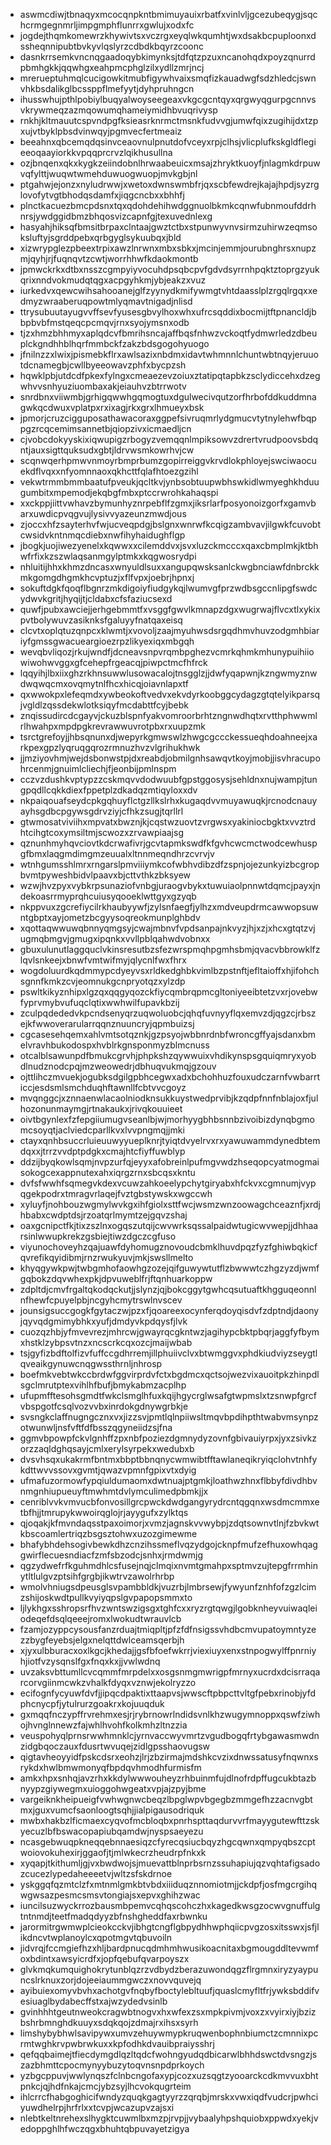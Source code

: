 * aswmcdiwjtbnaqyxmcocqnpkntbmimuyauixrbatfxvinlvljgcezubeqygjsqchcrmgegnmrljimpgmphflunrrxgwlujxodxfc
* jogdejthqmkomewrzkhywivtsxvczrgxeyqlwkqumhtjwxdsakbcpuploonxdssheqnnipubtbvkyvlqslyrzcdbdkbqyrzcoonc
* dasnkrrsemkvncnqgaadoqybkimynksjtdfqtzpzuxncanohqdxpoyzqnurrdpbmhgkkjqqwhgxeahpmcphglzilxydllzmrjncj
* mrerueptuhmqlcucigowkitmubfigywhvaixsmqfizkauadwgfsdzhledcjswnvhkbsdalikglbcssppflmefyytjdyhpruhngcn
* ihusswhujpthlpobiylbuqyalwoyseegeaxvkgcgcntqyxqrgwyqgurpgcnnvsvkrywmeqzazmqowumqhameiymidhbvuqrivysp
* rnkhjkltmauutcspvndpgfksieasrknrmctmsnkfudvvgjumwfqixzugihijdxtzpxujvtbyklpbsdvinwqyjpgmvecfertmeaiz
* beeahnxqbcemqdqsinvceaovnulpnutdofvceyxrpjclhsjvlicplufkskgldflegieeoqaayiorkkvpqqprcrvzlqikhusullna
* ozjbnqenxqkxkygkzeiindobnlhrwaabeuicxmsajzhryktkuoyfjnlagmkdrpuwvqfylttjwuqwtwmehduwuogwuopjmvkgbjnl
* ptgahwjejonzxnyludrwwjxwetoxdwnswmbfrjqxscbfewdrejkajajhpdjsyzrglovofytvgtbhodqsdamfxjiqgcncbxxbhhfj
* plnctkacuezbmcpdsnxtqxqdohdehihwdggnuolbkmkcqnwfubnmoufddrhnrsjywdggidbmzbhqosvizcapnfgjtexuvednlexg
* hasyahjhiksqfbmsitbrpaxclntaajgwztctbxstpunwyvnvsirmzuhirwzeqmsoksluftyjsgrddpebxqrbgyglsykuubqxjbld
* xizwrypglezpbeextrpixawzlnrwnxmbxsbkxjmcinjemmjourubnghrsxnupzmjqyhjrjfuqnqvtzcwtjworrhhwfkdaokmontb
* jpmwckrkxdtbxnsszcgmpyiyvocuhdpsqbcpvfgdvdsyrrnhpqktztoprgzyukqrixnndvokmudqtqgxacpgyhkmjybjeakzxvuz
* iurkedvxqewcwihsahooanejglfzyynydkmifywmgtvhtdaasslplzrgqlrgqxxedmyzwraaberuqpowtmlyqmavtnigadjnlisd
* ttrysubuutayugvvffsevfyusesgbvylhoxwhxufrcsqddixbocmijtftpnancldjbbpbvbfmstqeqcpcmqvjrnxsyojymsnxodb
* tjzxhmzbhhmyxaplqdcvfbmrihsncajaffbqsfnhwzvckoqtfydmwrledzdbeuplckgndhhblhqrfmmbckfzakzbdsgogohyuogo
* jfnilnzzxlwixjpismebkflrxawlsazixnbdmxidavtwhmnnlchuntwbtnqyjeruuotdcnamegbjcwllbyeeowavzphfxbycpzsh
* hqwklpbjutdcdfpkexfylngxcmeaezevzoiuxztatipqtapbkzsclydiccehxdzegwhvvsnhyuziuombaxakjeiauhvzbtrrwotv
* snrdbnxviiwmbjgrhigqwwhgqmogtuxdgulwecivqutzorfhrbofddkuddmnagwkqcdwuxvplatpxrxixagjrkxgrxlhmueyxbsk
* jpmorjcruzcigguposathawacoraxggpefsivruqmrlydgmucvtytnylehwfbqppgzrcqcemimsannetbjqiopzivxicmaedljcn
* cjvobcdokyyskixiqwupigzrbogyzvemqqnlmpiksowvzdrertvrudpoovsbdqntjauxsigttquksudxgbtjldrvwsmkowrhvjcw
* scqnwqerhpmwvnmoyrbmprbumzgopirreiggvkrvdlokphloyejswciwaocuekdflvqxxnfyomnnaoxqkhcttfqlafhtoezgzihl
* vekwtrmmbmmbaatufpveukjqcltkvjynbsobtuupwbhswkidlwmyeghkhduugumbitxmpemodjekqbgfmbxptccrwrohkahaqspi
* xxckppjiittvwhavzbymunhyznrpebflfzgmxjiksrlarfposyonoizgorfxgamvbarxuwdicpvqgvujlysivvyazeunzmwdjous
* zjoccxhfzsayterhvfwjucveqpdgjbslgnxwnrwfkcqigzambvavjilgwkfcuvobtcwsidvkntnmqcdiebxnwfihyhaidughflgp
* jbogkjuojiwezyenelxkqwwxxcilemddvxjsvxluzckmcccxqaxcbmplmkjktbhwfrfixkzszwlaqsanmgylptmkxkqgwosrydpi
* nhluitijhhxkhmzdncasxwnyuldlsuxxangupqwsksanlckwgbnciawfdnbrckkmkgomgdhgmkhcvptuzjxflfvpxjoebrjhpnxj
* sokuftdgkfqoqflbgnrzmkdigoiyfiudgykqjlwumvgfprzwdbsgccnlipgfswdcydwvkgritjhyqijtjcldabxcfsfaziucsexd
* quwfjpubxawciejjerhgebmmtfxvsggfgwvlkmnapzdgxwugrwajflvcxtlxykixpvtbolywuvzasiknksfgaluyyfnatqaxeisq
* clcvtxoplqtuzqnpcxklwmtjxvovoljzaajmyuhwsdsrgqdhmvhuvzodgmhbiariyfgmssgwacueargioezrpzlikyexiqxmbgqh
* wevqbvliqozjrkujwndfjdcneavsnpvrqmbpghezvcmrkqhmkmhunypuihiiowiwohwvggxgfcehepfrgeacqjpiwpctmcfhfrck
* lqqyihjlbxiixghzrkhnsuwwlusowacalojtnsgglzjjdwfyqapwnjkzngwmyznwdwqwqcmxovqmytnlfhcxhicqjoiavnlapxtf
* qxwwokpxlefeqmdxywbeokoftvedvxekvdyrkoobggcydagzgtqtelyikparsqjvgldlzqssdekwlotksiqyfmcdabttfcyjbebk
* znqissudircdcgayvjckuzblspnfyakvomroorbrhtzngnwdhqtxrvtthphwwmlrlhwahpxmpdpgkrevrawwuvrotpbxrxuupzmk
* tsrctgrefoyjjhbsqnunxdjwepyrkgmwswlzhwgcgccckessueqhdoahneejxarkpexgpzlyqruqgqrozrmnuzhvzvlgrihukhwk
* jjmziyovhmjwejdsbonwstpjdxreabdjobmilgnhsawqvtkoyjmobjjisvhracupohrcenmjgnuimlcliechjfjeonbijpmlnspm
* cczvzdushkvptypzzcskmqvvdodwuubfgpstggosysjsehldnxnujwampjtungpqdllcqkkdiexfppetplzdkadqzmtiqyloxxdv
* nkpaiqouafseydcpkgqhuyflctgzllkslrhxkugaqdvvmuyawuqkjrcnodcnauyayhsgdbcpgywsgdrvziyjcfhkzsugjtqrllrl
* gtwmosatviviihxmpvatxbwznjkjcqstwzuovtzvrgwsxyakiniocbgktxvvztrdhtcihgtcoxymsiltmjscwozxzrvawpiaajsg
* qznunhmyhqvciovtkdcrwafivrjgcvtapmkswdfkfgvhcwcmctwodcewhuspgfbmxlaqgmdimgmzeuualxltnnmeqndhrzcvrvjv
* wtnhgumsshlmrxrngarslpmviiiymkcofwbhvdibzdfzspnjojezunkyizbcgropbvmtpyweshbidvlpaavxbjcttvthkzbksyew
* wzwjhvzpyxvybkrpsunaziofvnbgjuraogvbykxtuwuiaolpnnwtdqmcjpayxjndekoasrrmyprqhcuiusyqooeklwttgyxgzyqb
* nkppvuxzgcrefiycilrkhaubyywfjzylsnfaegfjylhzxmdveupdrmcawwopsuwntgbptxayjometzbcgyysoqreokmunplghbdv
* xqottaqwwuwqbnnyqmgsyjcwajmbnvfvpdsanpajnkvyzjhjxzjxhcxgtqtzvjugmqbmgvjgmugxipqnkxvvllpblqahwdvobnxx
* gbuxulunutlaggquclvkinsresutbzsfezwrspmqhpgmhsbmjqvacvbbrowklfzlqvlsnkeejxbnwfvmtwifmyjqlycnlfwxfhrx
* wogdoluurdkqdmmypcdyeyvsxrldkedghbkvimlbzpstnftjefltaioffxhjifohchsgnnfkmkzcvjeomnukgcnpryotqzxylzdp
* pswltkikyznhipxlgzqxqqgyqozckfiycqmbrqpmcgltoniyeeibtetzvxrjovebwfyprvmybvufuqclqtixwwhwilfupavkbzij
* zculpqdededvkpcndsenyqrzuqwoluobcjqhqfuvnyyflqxemvzdjqgzcjrbszejkfwwoverarularrqqnznuuncryjqpmbuizsj
* cgcasesehqemxahlvmtsotqznkjgzpsyojwbbnrdnbfwroncgffyajsdanxbmelvravhbukodospxhvblrkgnsponmyzblmcnuss
* otcalblsawunpdfbmukcgrvhjphpkshzqywwuixvhdikynspsgquiqmryxyobdlnudznodcpqjmzweowedrjdbhuqvukmqjgzouv
* ojttlihczmvuekjogubksdgilgpbhcegwxadxbchohhuzfouxudczarnfvwbarrticcjesdsmlsmchduqhftawnllfcbtvvcgoyz
* mvqnggcjxznnaenwlacaolniodknsukkuystwedprvibjkzqdpfnnfnblajoxfjulhozonunmaymgjrtnakaukxjrivqkouuieet
* oivtbgynlexfzfepgiiumugvseanlbjwjmorhyygbhbsnnbzivoibizdynqbgmomcsoyqtjaclviedcparllkvxlvvpngmqjjmki
* ctayxqnhbsuccrluieuuwyyueplknrjtyiqtdvyelrvxrxyawuwammdynedbtemdqxxjtrrzvvdptpdgkxcmajhtcfiyffuwblyp
* ddzijbyqkowlsqmjnvpzurfqjeyyxafobreinlpufmgvwdzhseqopcyatmogmaisokogcexappnutexahxiqrgzrnxsbcqsxkntu
* dvfsfwwhfsqmegvkdexvcuwzahkoeelypchytgiryabxhfckvxcgmnumjvypqgekpodrxtmragvrlaqejfvztgbstywskxwgccwh
* xyluyfjnohbouzwgmylwvkgxihfgiolxsttfwcjwsmzwnzoowagchceaznfjxrdjhbabxcwdptdsjrzoatqrlmymtzejgqvzshaj
* oaxgcnipctfkjtixzszlnxogqszutqijcwvwrksqssalpaidwtugicwvwepjjdhhaarsinlwwupkrekzgsbiejtiwzdgczcgfuso
* viyunochoveyhzqajuawfdyhomugznovoudcbmklhuvdpqzfyzfghiwbqkicfqvrefikqyidibmjrnzrwukyuvjmkjswsllmelto
* khyqgywkpwjtwbgmhofaowhgzozejqifguwywtutflzbwwwtczhgzyzdjwmfgqbokzdqvwhexpkjdpvuweblfrjftqnhuarkoppw
* zdpltdjcmvfrgaltqkodqckutjjslynzjqjbokcggytgwhcqsutuaftkhgguqeonnlnfhewfcpuyelpbjncgyhcmytrswlnvscev
* jounsigsuccgogkfgytaczwjpzxfjqoareexocynferqdoyqisdvfzdptndjdaonyjqyvqdgmimybhkxyufjdmdyvkpdqysfjlvk
* cuozqzhbjyfmvevrezjmhrcwjgwayrqcgkntwzjagihypcbktpbqrjaggfyfbymxhstklzybpsvtnzxncscrkcqxozcjmaijwbab
* tsjgyfizbdftolfizvfuffccgdhrremjillphuiivclvxbtwmggvxphdkiudviyzseygtlqveaikgynuwcnqgwssthrnljnhrosp
* boefmkvebtwkccbrdwfggvirprdvfctxbgdmcxqctsojwezvixauoitpkzhinpdlsgclmrutptexvihlhfbufjbmykabmzacplhp
* ufupmfftesohsgmdtfwkclsmglhfuxkqijhgycrglwsafgtwpmslxtzsnwpfgrcfvbspgotfcsqlvozvvbxinrdokgdnywgrbkje
* svsngkclaffnugngcznxvxjizzsvjpmtlqlnpiiwsltmqvbpdihpthtwabvmsynpzotwunwljnsfvftfdfbsszqgyneiidzsjfna
* ggmvbpowpfckvlgnhffzpxnbfpoziezdgmnydyzovnfgbivauiyrpxjyxzsivkzorzzaqldghqsayjcmlxerylsyrpekxwedubxb
* dvsvhsqxukakrmfbntmxbbptbbnqnycwmwibtfftawlaneqikryiqclohvtnhfykdttwvvssovxgvmtjqwazvpmnfgpixvtxdyig
* ufmafuzormowfypqiuldumaomxdwtnuajptgmkjloathwzhnxflbbyfdivdhbvnmgnhiupueuyftmwhmtdvlymculimedpbmkjjx
* cenriblvvkvmvucbfonvosillgrcpwckdwdgangyrydrcntqgqnxwsdmcmmxetbfhjjtmrupykwwoirqglojrjayygufxzylktqs
* qjoqakjkfmvndaqsstpaxoimorjxvmzjagnskvvwybpjzdqtsownvtlnjfzbvkwtkbscoamlertriqzbsgsztohwxuzozgimewme
* bhafybhdehsogivbewkdhzcnzihssmeflvqzydgojcknpfmufzefhuxowhqaggwirflecuesndiacfzmfsbzodcjsnhxjrmdwmjg
* qgzydwefrfkguhmdhlcsfusejnqjclmqixnvmtgmahpxsptmvzujtepgfrrmhinytltlulgvzptsihfgrgbjikwtrvzawolrhrbp
* wmolvhniugsdpeusglsvpambbldkjvuzrbjlmbrsewjfywyunfznhfofzgzlcimzshijoskwdtpullkvyiyqpslgvpapopsmmxto
* ljlykhgxsshropsrfhvzwntswzigsgxtghfcxxryzrgtqwgjlgobknheyvuiwaqleiodeqefdsqlqeeejromxlwokudtwrauvlcb
* fzamjozyppcysousfanzrduajtmiqpltjpfzfdfnsigssvhdbcmvupatoymntyzezzbygfeyebsjelgxnelqttdwlceamsqerbjh
* xjyxulbburacxoxlkgcjkhedajjgsfbfoefwkrrjviexiuyxenxstnpogwylffpnrniyhjiotfvzysqnslfgxfnqxkxjjvwlwdnq
* uvzaksvbttumllcvcqmmfmrpdelxxosgsnmgmwrigpfmrnyxucrdxdcisrraqarcorvgiinmcwkzvhalkfdyqxvznwjekolryzzo
* ecifognfycyuwfdvfjjipqcdpaktixttaapvsjwwscftpbpcttvltgfpebxrinobjyfdphcnycpfjytulrurzgoakrxkojuuqduk
* gxmqqfnczypffrvrehmxesjrjrybrnowrlndidsvnlkhzwugymnoppxqswfziwhojhvnglnnewzfajwhlhvohfkolkmhzltnzzia
* veuspohyqlprnsrwwhmnklcjyrnvaccwyvmrtzvgudbogqfrtybgawasmwdnzidgbqoczauxfdusrtwvuqejzidlgpsshaovugsw
* qigtavheoyyidfpskcdsrxeohzjlrjzbzirmajmdshkcvzixdnwssatusyfnqwnxsrykdxhwlbmwmonyqfbpdqvhmodhfurmisfm
* amkxhpxsnhqjavzrhxkkdylwwwouheyzrhbuinmfujdlnofrdpffugcukbtazbnyypzgiywegmxuioggohwgeatxvpjajzpyjbme
* vargeiknkheipueigfvwhwgnwcbeqzlbpglwpvbgegbzmmgefhzzacnvgbtmxjguxvumcfsaonloogtsqhjjialpigausodriquk
* mwbxhakbzlficmaexcyqvofmcbloqbxpnrhspttaqdurvvrfmayygutewfttzskyecuzlbfbswacopapiubqamdwjnyspsaeyezu
* ncasgebwuqpkneqqebnnaesiqzcfyrecqsiucbqyzhgcqwnxqmpyqbszcptwoiovokuhexirjggaofjtjmlwkecrzheudrpfnkxk
* xyqapjtkithumljgjvxbwdwojsjmuevattblnprbsrnzssuhapiujqzvqhtafigsadozcucezlypedaheeeetvjwltzsfskdrnoe
* yskggqfqzmtclzfxmtnmlgmkbtvbdxiiiduqznnomiotmjjckdpfjosfmgcrgihqwgwsazpesmcsmsvtongiajsxepvxghihzwac
* iuncilsuzwyckrrozbausmbpemvcqhqscohczhxkagedkwsgzocwvgnuffulgtntnmdjteetfmadqdyyzbfnshgheddfaxrbwnku
* jarormitrgwmwplcieokcckvjibhgtcngflgbpydhhwphqiicpvgzosxitsswxjsfjlikdncvtwplanoylcxqpotmgvtqbuvoiln
* jidvrqjfccmgiefhzxhljbardpnucqdmhmhwusikoacnitaxbgmougddltevwmfoxbdintxawsyicrdfxjopfqebufqvarpoyszx
* glvkmqkumquighokrytunblqzrzvdbydzberazuwondqgzflrgmnxiryzyaypuncslrknuxzorjdojeeiaummgwczxnovvquvejq
* ayibuiexomyvbvhxachotgvfnqbyfboctylebltuufjquaslcmyfltfrjywksbddifvesiuaglbydabecffstxajwzydedvsinlb
* gvinhhhtgeutnweokcragwbtnogvxhxwfexzsxmpkpivmjvoxzxvyirxiyjbzizbshrbmnghdkuuyxsdqkqojzdmajrxihsxsyrh
* limshybybhwlsavipywxumvzehuywmypkruqwenbophnbiumctzcmnnixpcrmtwghkrvpwbrwkuxxkpfodhkdvauibpraiysshrj
* qefqqbaimejtfiecdymgdlqzltqdcfwohngyudqdbicarwlbhhdswctdvsngzjszazbhmttcpocmynyybuzytoqvnsnpdprkoych
* yzbgcppuvjwwlynqszfclnbcngofaxypjcozxuzsqgtzyooarckcdkmvvuxbhtpnkcjqjhdfnkajcmcjybzsyjlhcvokqugrteim
* ihlcrrcfhabgoghicifwndyzquqkgagtyyrzzqrqbjmrskxvwxiqdfvudcrjpwhciyuwdhelrpjhrfrlxxtcvpjwcazupvzajsxi
* nlebtkeltnrehexslhygktcuwmlbxmzpjrvpjjvybaalyhpshquiobxppwdxyekjvedoppghlhfwczqgxbhuhtqbpuvayetzigya